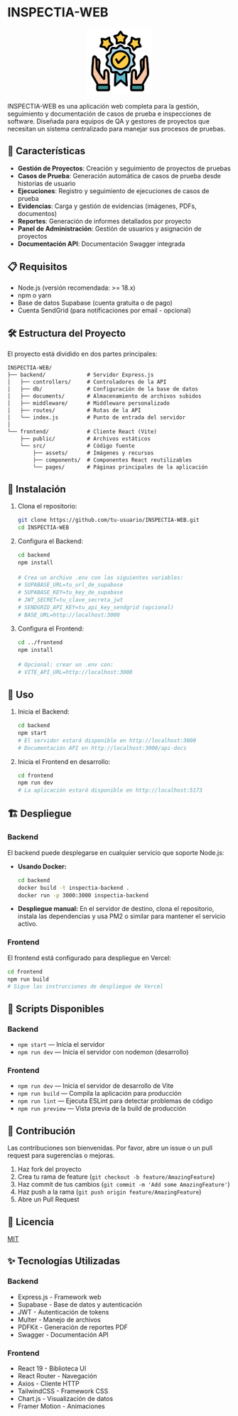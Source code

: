 # INSPECTIA-WEB

<div align="center">
  <img src="frontend/public/icon/18031899.png" alt="INSPECTIA Logo" width="150" height="150" />
</div>

INSPECTIA-WEB es una aplicación web completa para la gestión, seguimiento y documentación de casos de prueba e inspecciones de software. Diseñada para equipos de QA y gestores de proyectos que necesitan un sistema centralizado para manejar sus procesos de pruebas.

## 🚀 Características

- **Gestión de Proyectos**: Creación y seguimiento de proyectos de pruebas
- **Casos de Prueba**: Generación automática de casos de prueba desde historias de usuario
- **Ejecuciones**: Registro y seguimiento de ejecuciones de casos de prueba
- **Evidencias**: Carga y gestión de evidencias (imágenes, PDFs, documentos)
- **Reportes**: Generación de informes detallados por proyecto
- **Panel de Administración**: Gestión de usuarios y asignación de proyectos
- **Documentación API**: Documentación Swagger integrada

## 📋 Requisitos

- Node.js (versión recomendada: >= 18.x)
- npm o yarn
- Base de datos Supabase (cuenta gratuita o de pago)
- Cuenta SendGrid (para notificaciones por email - opcional)

## 🛠️ Estructura del Proyecto

El proyecto está dividido en dos partes principales:

```
INSPECTIA-WEB/
├── backend/             # Servidor Express.js
│   ├── controllers/     # Controladores de la API
│   ├── db/              # Configuración de la base de datos
│   ├── documents/       # Almacenamiento de archivos subidos
│   ├── middleware/      # Middleware personalizado
│   ├── routes/          # Rutas de la API
│   └── index.js         # Punto de entrada del servidor
│
└── frontend/            # Cliente React (Vite)
    ├── public/          # Archivos estáticos
    └── src/             # Código fuente
        ├── assets/      # Imágenes y recursos
        ├── components/  # Componentes React reutilizables
        └── pages/       # Páginas principales de la aplicación
```

## 🔧 Instalación

1. Clona el repositorio:
   ```bash
   git clone https://github.com/tu-usuario/INSPECTIA-WEB.git
   cd INSPECTIA-WEB
   ```

2. Configura el Backend:
   ```bash
   cd backend
   npm install
   
   # Crea un archivo .env con las siguientes variables:
   # SUPABASE_URL=tu_url_de_supabase
   # SUPABASE_KEY=tu_key_de_supabase
   # JWT_SECRET=tu_clave_secreta_jwt
   # SENDGRID_API_KEY=tu_api_key_sendgrid (opcional)
   # BASE_URL=http://localhost:3000
   ```

3. Configura el Frontend:
   ```bash
   cd ../frontend
   npm install
   
   # Opcional: crear un .env con:
   # VITE_API_URL=http://localhost:3000
   ```

## 🚀 Uso

1. Inicia el Backend:
   ```bash
   cd backend
   npm start
   # El servidor estará disponible en http://localhost:3000
   # Documentación API en http://localhost:3000/api-docs
   ```

2. Inicia el Frontend en desarrollo:
   ```bash
   cd frontend
   npm run dev
   # La aplicación estará disponible en http://localhost:5173
   ```

## 🏗️ Despliegue

### Backend

El backend puede desplegarse en cualquier servicio que soporte Node.js:

- **Usando Docker:**
  ```bash
  cd backend
  docker build -t inspectia-backend .
  docker run -p 3000:3000 inspectia-backend
  ```

- **Despliegue manual:**
  En el servidor de destino, clona el repositorio, instala las dependencias y usa PM2 o similar para mantener el servicio activo.

### Frontend

El frontend está configurado para despliegue en Vercel:

```bash
cd frontend
npm run build
# Sigue las instrucciones de despliegue de Vercel
```

## 📝 Scripts Disponibles

### Backend
- `npm start` — Inicia el servidor
- `npm run dev` — Inicia el servidor con nodemon (desarrollo)

### Frontend
- `npm run dev` — Inicia el servidor de desarrollo de Vite
- `npm run build` — Compila la aplicación para producción
- `npm run lint` — Ejecuta ESLint para detectar problemas de código
- `npm run preview` — Vista previa de la build de producción

## 🤝 Contribución

Las contribuciones son bienvenidas. Por favor, abre un issue o un pull request para sugerencias o mejoras.

1. Haz fork del proyecto
2. Crea tu rama de feature (`git checkout -b feature/AmazingFeature`)
3. Haz commit de tus cambios (`git commit -m 'Add some AmazingFeature'`)
4. Haz push a la rama (`git push origin feature/AmazingFeature`)
5. Abre un Pull Request

## 📄 Licencia

[MIT](LICENSE)

## ✨ Tecnologías Utilizadas

### Backend
- Express.js - Framework web
- Supabase - Base de datos y autenticación
- JWT - Autenticación de tokens
- Multer - Manejo de archivos
- PDFKit - Generación de reportes PDF
- Swagger - Documentación API

### Frontend
- React 19 - Biblioteca UI
- React Router - Navegación
- Axios - Cliente HTTP
- TailwindCSS - Framework CSS
- Chart.js - Visualización de datos
- Framer Motion - Animaciones
